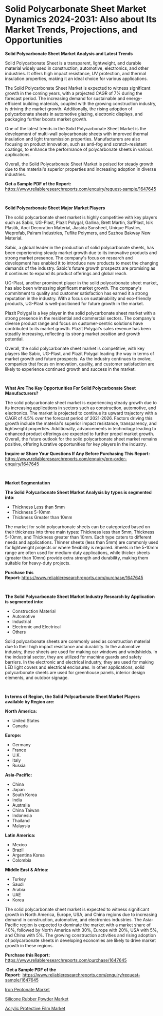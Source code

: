 <p><h1>Solid Polycarbonate Sheet Market Dynamics 2024-2031: Also about Its Market Trends, Projections, and Opportunities</h1></p><p><strong>Solid Polycarbonate Sheet Market Analysis and Latest Trends</strong></p>
<p><p>Solid Polycarbonate Sheet is a transparent, lightweight, and durable material widely used in construction, automotive, electronics, and other industries. It offers high impact resistance, UV protection, and thermal insulation properties, making it an ideal choice for various applications.</p><p>The Solid Polycarbonate Sheet Market is expected to witness significant growth in the coming years, with a projected CAGR of 7% during the forecast period. The increasing demand for sustainable and energy-efficient building materials, coupled with the growing construction industry, is driving the market growth. Additionally, the rising adoption of polycarbonate sheets in automotive glazing, electronic displays, and packaging further boosts market growth.</p><p>One of the latest trends in the Solid Polycarbonate Sheet Market is the development of multi-wall polycarbonate sheets with improved thermal insulation and light transmission properties. Manufacturers are also focusing on product innovation, such as anti-fog and scratch-resistant coatings, to enhance the performance of polycarbonate sheets in various applications.</p><p>Overall, the Solid Polycarbonate Sheet Market is poised for steady growth due to the material's superior properties and increasing adoption in diverse industries.</p></p>
<p><strong>Get a Sample PDF of the Report:&nbsp;</strong> <a href="https://www.reliableresearchreports.com/enquiry/request-sample/1647645">https://www.reliableresearchreports.com/enquiry/request-sample/1647645</a></p>
<p>&nbsp;</p>
<p><strong>Solid Polycarbonate Sheet Major Market Players</strong></p>
<p><p>The solid polycarbonate sheet market is highly competitive with key players such as Sabic, UG-Plast, Plazit Polygal, Gallina, Brett Martin, SafPlast, Isik Plastik, Aoci Decoration Material, Jiasida Sunsheet, Unique Plastics, Weprofab, Palram Industries, Tuflite Polymers, and Suzhou Bakway New Material.</p><p>Sabic, a global leader in the production of solid polycarbonate sheets, has been experiencing steady market growth due to its innovative products and strong market presence. The company's focus on research and development has enabled it to introduce new products to meet the changing demands of the industry. Sabic's future growth prospects are promising as it continues to expand its product offerings and global reach.</p><p>UG-Plast, another prominent player in the solid polycarbonate sheet market, has also been witnessing significant market growth. The company's commitment to quality and customer satisfaction has earned it a strong reputation in the industry. With a focus on sustainability and eco-friendly products, UG-Plast is well-positioned for future growth in the market.</p><p>Plazit Polygal is a key player in the solid polycarbonate sheet market with a strong presence in the residential and commercial sectors. The company's diverse product range and focus on customer-centric solutions have contributed to its market growth. Plazit Polygal's sales revenue has been steadily increasing, reflecting its strong market position and growth potential.</p><p>Overall, the solid polycarbonate sheet market is competitive, with key players like Sabic, UG-Plast, and Plazit Polygal leading the way in terms of market growth and future prospects. As the industry continues to evolve, companies that focus on innovation, quality, and customer satisfaction are likely to experience continued growth and success in the market.</p></p>
<p>&nbsp;</p>
<p><strong>What Are The Key Opportunities For Solid Polycarbonate Sheet Manufacturers?</strong></p>
<p><p>The solid polycarbonate sheet market is experiencing steady growth due to its increasing applications in sectors such as construction, automotive, and electronics. The market is projected to continue its upward trajectory with a CAGR of 4.5% over the forecast period of 2021-2026. Factors driving this growth include the material's superior impact resistance, transparency, and lightweight properties. Additionally, advancements in technology leading to enhanced product offerings are expected to further propel market growth. Overall, the future outlook for the solid polycarbonate sheet market remains positive, offering lucrative opportunities for key players in the industry.</p></p>
<p><strong>Inquire or Share Your Questions If Any Before Purchasing This Report:</strong> <a href="https://www.reliableresearchreports.com/enquiry/pre-order-enquiry/1647645">https://www.reliableresearchreports.com/enquiry/pre-order-enquiry/1647645</a></p>
<p>&nbsp;</p>
<p><strong>Market Segmentation</strong></p>
<p><strong>The Solid Polycarbonate Sheet Market Analysis by types is segmented into:</strong></p>
<p><ul><li>Thickness Less than 5mm</li><li>Thickness 5-10mm</li><li>Thickness Greater than 10mm</li></ul></p>
<p><p>The market for solid polycarbonate sheets can be categorized based on their thickness into three main types: Thickness less than 5mm, Thickness 5-10mm, and Thickness greater than 10mm. Each type caters to different needs and applications. Thinner sheets (less than 5mm) are commonly used for lightweight projects or where flexibility is required. Sheets in the 5-10mm range are often used for medium-duty applications, while thicker sheets (greater than 10mm) provide extra strength and durability, making them suitable for heavy-duty projects.</p></p>
<p><strong>Purchase this Report:&nbsp;</strong><a href="https://www.reliableresearchreports.com/purchase/1647645">https://www.reliableresearchreports.com/purchase/1647645</a></p>
<p>&nbsp;</p>
<p><strong>The Solid Polycarbonate Sheet Market Industry Research by Application is segmented into:</strong></p>
<p><ul><li>Construction Material</li><li>Automotive</li><li>Industrial</li><li>Electronic and Electrical</li><li>Others</li></ul></p>
<p><p>Solid polycarbonate sheets are commonly used as construction material due to their high impact resistance and durability. In the automotive industry, these sheets are used for making car windows and windshields. In the industrial sector, they are utilized for machine guards and safety barriers. In the electronic and electrical industry, they are used for making LED light covers and electrical enclosures. In other applications, solid polycarbonate sheets are used for greenhouse panels, interior design elements, and outdoor signage.</p></p>
<p>&nbsp;</p>
<p><strong>In terms of Region, the Solid Polycarbonate Sheet Market Players available by Region are:</strong></p>
<p>
    <p> <strong> North America: </strong>
        <ul>
            <li>United States</li>
            <li>Canada</li>
        </ul>
        </p> 
    <p> <strong> Europe: </strong>
        <ul>
            <li>Germany</li>
            <li>France</li>
            <li>U.K.</li>
            <li>Italy</li>
            <li>Russia</li>
        </ul>
        </p> 
    <p> <strong> Asia-Pacific: </strong>
        <ul>
            <li>China</li>
            <li>Japan</li>
            <li>South Korea</li>
            <li>India</li>
            <li>Australia</li>
            <li>China Taiwan</li>
            <li>Indonesia</li>
            <li>Thailand</li>
            <li>Malaysia</li>
        </ul>
        </p> 
    <p> <strong> Latin America: </strong>
        <ul>
            <li>Mexico</li>
            <li>Brazil</li>
            <li>Argentina Korea</li>
            <li>Colombia</li>
        </ul>
        </p> 
    <p> <strong> Middle East & Africa: </strong>
        <ul>
            <li>Turkey</li>
            <li>Saudi</li>
            <li>Arabia</li>
            <li>UAE</li>
            <li>Korea</li>
        </ul>
    </p>
    </p>
<p><p>The solid polycarbonate sheet market is expected to witness significant growth in North America, Europe, USA, and China regions due to increasing demand in construction, automotive, and electronics industries. The Asia-Pacific region is expected to dominate the market with a market share of 40%, followed by North America with 30%, Europe with 20%, USA with 5%, and China with 5%. The growing construction activities and rising adoption of polycarbonate sheets in developing economies are likely to drive market growth in these regions.</p></p>
<p><strong>Purchase this Report: </strong><a href="https://www.reliableresearchreports.com/purchase/1647645">https://www.reliableresearchreports.com/purchase/1647645</a></p>
<p>&nbsp;<strong>Get a Sample PDF of the Report:&nbsp;&nbsp;</strong><a href="https://www.reliableresearchreports.com/enquiry/request-sample/1647645">https://www.reliableresearchreports.com/enquiry/request-sample/1647645</a></p>
<p><strong></strong></p>
<p><p><a href="https://github.com/seekum/Market-Research-Report-List-1/blob/main/iron-peptonate-market.md">Iron Peptonate Market</a></p><p><a href="https://github.com/bobicer/Market-Research-Report-List-2/blob/main/silicone-rubber-powder-market.md">Silicone Rubber Powder Market</a></p><p><a href="https://github.com/timeliteaut/Market-Research-Report-List-1/blob/main/acrylic-protective-film-market.md">Acrylic Protective Film Market</a></p></p>